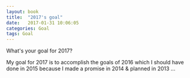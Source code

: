 ```yaml
---
layout: book
title:  "2017's goal"
date:   2017-01-31 10:06:05
categories: Goal
tags: Goal
---
```



What's your goal for 2017?

My goal for 2017 is to accomplish the goals of 2016 which I should have done in 2015 because I made a promise in 2014 & planned in 2013 ...
